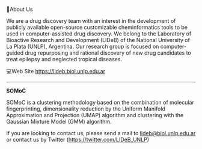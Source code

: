 📌About Us

We are a drug discovery team with an interest in the development of publicly available open-source customizable cheminformatics tools
to be used in computer-assisted drug discovery. We belong to the Laboratory of Bioactive Research and Development (LIDeB) of the
National University of La Plata (UNLP), Argentina. Our research group is focused on computer-guided drug repurposing and rational discovery
of new drug candidates to treat epilepsy and neglected tropical diseases.

💻Web Site https://lideb.biol.unlp.edu.ar


-------------------------------------------------------------------------------------------------

**SOMoC**

SOMoC is a clustering methodology based on the combination of molecular fingerprinting, dimensionality reduction by the Uniform Manifold Approximation and Projection (UMAP) algorithm and clustering with the Gaussian Mixture Model (GMM) algorithm.

If you are looking to contact us, please send a mail to lideb@biol.unlp.edu.ar or contact us by Twitter (https://twitter.com/LIDeB_UNLP)